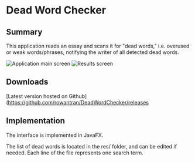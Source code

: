 # Dead Word Checker
    
## Summary
This application reads an essay and scans it for "dead words," i.e.
overused or weak words/phrases, notifying the writer of all detected dead words.

![Application main screen](https://i.imgur.com/1tYgaSh.png)
![Results screen](https://i.imgur.com/FKdcmXq.png)

## Downloads
[Latest version hosted on Github](https://github.com/rowantran/DeadWordChecker/releases

## Implementation
The interface is implemented in JavaFX.

The list of dead words is located in the res/ folder, and can be edited if
needed. Each line of the file represents one search term.